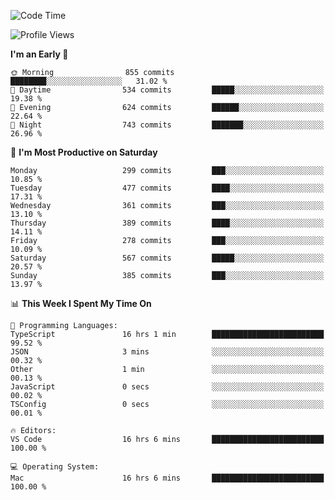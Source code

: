 <!--START_SECTION:waka-->
![Code Time](http://img.shields.io/badge/Code%20Time-1%2C885%20hrs%2011%20mins-blue)

![Profile Views](http://img.shields.io/badge/Profile%20Views-0-blue)

**I'm an Early 🐤** 

```text
🌞 Morning                855 commits         ████████░░░░░░░░░░░░░░░░░   31.02 % 
🌆 Daytime                534 commits         █████░░░░░░░░░░░░░░░░░░░░   19.38 % 
🌃 Evening                624 commits         ██████░░░░░░░░░░░░░░░░░░░   22.64 % 
🌙 Night                  743 commits         ███████░░░░░░░░░░░░░░░░░░   26.96 % 
```
📅 **I'm Most Productive on Saturday** 

```text
Monday                   299 commits         ███░░░░░░░░░░░░░░░░░░░░░░   10.85 % 
Tuesday                  477 commits         ████░░░░░░░░░░░░░░░░░░░░░   17.31 % 
Wednesday                361 commits         ███░░░░░░░░░░░░░░░░░░░░░░   13.10 % 
Thursday                 389 commits         ████░░░░░░░░░░░░░░░░░░░░░   14.11 % 
Friday                   278 commits         ███░░░░░░░░░░░░░░░░░░░░░░   10.09 % 
Saturday                 567 commits         █████░░░░░░░░░░░░░░░░░░░░   20.57 % 
Sunday                   385 commits         ███░░░░░░░░░░░░░░░░░░░░░░   13.97 % 
```


📊 **This Week I Spent My Time On** 

```text
💬 Programming Languages: 
TypeScript               16 hrs 1 min        █████████████████████████   99.52 % 
JSON                     3 mins              ░░░░░░░░░░░░░░░░░░░░░░░░░   00.32 % 
Other                    1 min               ░░░░░░░░░░░░░░░░░░░░░░░░░   00.13 % 
JavaScript               0 secs              ░░░░░░░░░░░░░░░░░░░░░░░░░   00.02 % 
TSConfig                 0 secs              ░░░░░░░░░░░░░░░░░░░░░░░░░   00.01 % 

🔥 Editors: 
VS Code                  16 hrs 6 mins       █████████████████████████   100.00 % 

💻 Operating System: 
Mac                      16 hrs 6 mins       █████████████████████████   100.00 % 
```


<!--END_SECTION:waka-->
